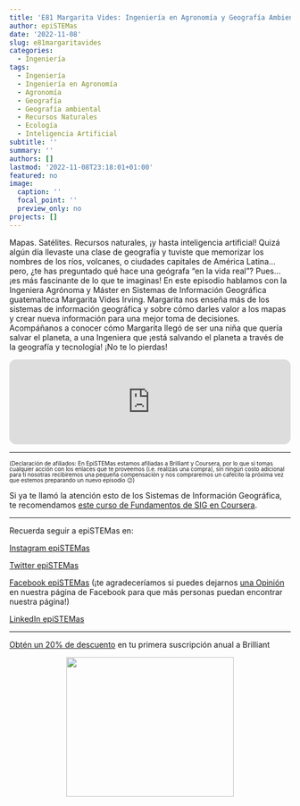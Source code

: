 ```yaml
---
title: 'E81 Margarita Vides: Ingeniería en Agronomía y Geografía Ambiental'
author: epiSTEMas
date: '2022-11-08'
slug: e81margaritavides
categories:
  - Ingeniería
tags:
  - Ingeniería
  - Ingeniería en Agronomía
  - Agronomía
  - Geografía
  - Geografía ambiental
  - Recursos Naturales
  - Ecología
  - Inteligencia Artificial
subtitle: ''
summary: ''
authors: []
lastmod: '2022-11-08T23:18:01+01:00'
featured: no
image:
  caption: ''
  focal_point: ''
  preview_only: no
projects: []
---
```


Mapas. Satélites. Recursos naturales, ¡y hasta inteligencia artificial! Quizá algún día llevaste una clase de geografía y tuviste que memorizar los nombres de los ríos, volcanes, o ciudades capitales de América Latina…pero, ¿te has preguntado qué hace una geógrafa “en la vida real”? Pues...¡es más fascinante de lo que te imaginas! En este episodio hablamos con la Ingeniera Agrónoma y Máster en Sistemas de Información Geográfica guatemalteca Margarita Vides Irving. Margarita nos enseña más de los sistemas de información geográfica y sobre cómo darles valor a los mapas y crear nueva información para una mejor toma de decisiones. Acompáñanos a conocer cómo Margarita llegó de ser una niña que quería salvar el planeta, a una Ingeniera que ¡está salvando el planeta a través de la geografía y tecnología! ¡No te lo pierdas!

<iframe style="border-radius:12px" src="https://open.spotify.com/embed/episode/6axClXJ8IjWXx2twOUmN2o?utm_source=generator&theme=0" width="100%" height="152" frameBorder="0" allowfullscreen="" allow="autoplay; clipboard-write; encrypted-media; fullscreen; picture-in-picture" loading="lazy"></iframe>

- - - - -


<font size = 1.5> <p style = "line-height:1"> 
(Declaración de afiliados: En EpiSTEMas estamos afiliadas a Brilliant y Coursera, por lo que si tomas cualquier acción con los enlaces que te proveemos (i.e. realizas una compra), sin ningún costo adicional para tí nosotras recibiremos una pequeña compensación y nos compraremos un cafecito la próxima vez que estemos preparando un nuevo episodio 😉) 
</font> </p>




Si ya te llamó la atención esto de los Sistemas de Información Geográfica, te recomendamos [este curso de Fundamentos de SIG en Coursera](imp.i384100.net/Ea45B9EPIS).


- - - - -


Recuerda seguir a epiSTEMas en:

[Instagram epiSTEMas](https://www.instagram.com/epistemas/)  

[Twitter epiSTEMas](https://twitter.com/epiSTEMas_Pod)

[Facebook epiSTEMas](https://www.facebook.com/epiSTEMasPod) (¡te agradeceríamos si puedes dejarnos [una Opinión](https://www.facebook.com/epiSTEMasPod/reviews/) en nuestra página de Facebook para que más personas puedan encontrar nuestra página!)

[LinkedIn epiSTEMas](https://www.linkedin.com/company/epistemas-podcast/)


- - - - -

[Obtén un 20% de descuento](https://brilliant.sjv.io/c/2994553/1003358/12858?subId1=EpiSTEMas&u=http%3A%2F%2Fbrilliant.org%2Fimpactnetwork%2F) en tu primera suscripción anual a Brilliant

<center>

<a href="https://brilliant.sjv.io/c/2994553/1003364/12858?subId1=epiSTEMas&u=http%3A%2F%2Fbrilliant.org%2Fimpactnetwork%2F%3Firclickid%3D%7Bclickid%7D%26utm_medium%3Daffiliates%26utm_campaign%3D%7Birpid%7D%26utm_source%3D%7Bmp_value1%7D%26utm_content%3D%7Btimestamp%7D_%7Biradtype%7D_%7Biradname%7D%26utm_term%3D%7Bmp_value2%7D" target="_top" id="1003364"><img src="//a.impactradius-go.com/display-ad/12858-1003364" border="0" alt="" width="300" height="250"/></a><img height="0" width="0" src="https://imp.pxf.io/i/2994553/1003364/12858?subId1=epiSTEMas" style="position:absolute;visibility:hidden;" border="1" />

</center>
